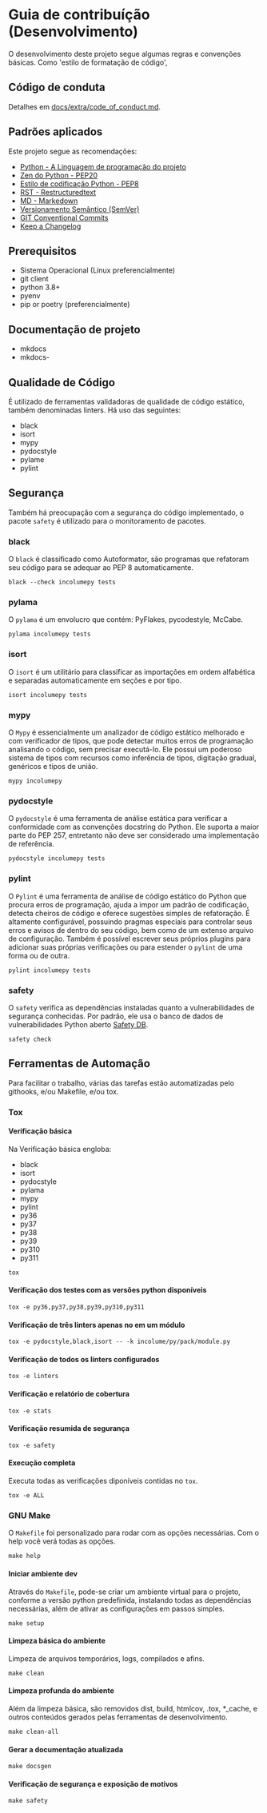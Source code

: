 # Guia de contribuíção (Desenvolvimento)

O desenvolvimento deste projeto segue algumas regras e convenções
básicas. Como 'estilo de formatação de código',

## Código de conduta ##
Detalhes em [docs/extra/code_of_conduct.md](extra/code_of_conduct.md).

## Padrões aplicados ##
Este projeto segue as recomendações:

  - [Python - A Linguagem de programação do projeto](http://www.python.org/doc)
  - [Zen do Python - PEP20](extra/zenpy.md)
  - [Estilo de codificação Python - PEP8](https://pep8.org/)
  - [RST - Restructuredtext](https://docutils.sourceforge.io/docs/ref/rst/restructuredtext.html)
  - [MD - Markedown](https://www.markdownguide.org/basic-syntax/)
  - [Versionamento Semântico (SemVer)](https://semver.org/lang/pt-BR/)
  - [GIT Conventional Commits](https://www.conventionalcommits.org/pt-br/v1.0.0/)
  - [Keep a Changelog](https://keepachangelog.com/en/1.0.0/)

## Prerequisitos ##
- Sistema Operacional (Linux preferencialmente)
- git client
- python 3.8+
- pyenv
- pip or poetry (preferencialmente)


## Documentação de projeto
- mkdocs
- mkdocs-


## Qualidade de Código
É utilizado de ferramentas validadoras de qualidade de código estático,
também denominadas linters.
Há uso das seguintes:

  - black
  - isort
  - mypy
  - pydocstyle
  - pylame
  - pylint

## Segurança ##
Também há preocupação com a segurança do código implementado, o pacote
`safety` é utilizado para o monitoramento de pacotes.

### black ###
O `black` é classificado como Autoformator, são programas que
refatoram seu código para se adequar ao PEP 8 automaticamente.
```shell
black --check incolumepy tests
```
### pylama ###
O `pylama` é um envolucro que contém: PyFlakes, pycodestyle, McCabe.
```shell
pylama incolumepy tests
```
### isort ###
O `isort` é um utilitário para classificar as importações
em ordem alfabética e separadas automaticamente em seções e por tipo.
```shell
isort incolumepy tests
```
### mypy ###
O `Mypy` é essencialmente um analizador de código estático melhorado e com
verificador de tipos, que pode detectar muitos erros de programação
analisando o código, sem precisar executá-lo.
Ele possui um poderoso sistema de tipos com recursos como
inferência de tipos, digitação gradual, genéricos e tipos de união.
```shell
mypy incolumepy
```
### pydocstyle ###
O `pydocstyle` é uma ferramenta de análise estática para verificar a
conformidade com as convenções docstring do Python. Ele suporta a maior
parte do PEP 257, entretanto não deve ser considerado uma
implementação de referência.
```shell
pydocstyle incolumepy tests
```
### pylint ###
O `Pylint` é uma ferramenta de análise de código estático do Python
que procura erros de programação, ajuda a impor um padrão de codificação,
detecta cheiros de código e oferece sugestões simples de refatoração.
É altamente configurável, possuindo pragmas especiais para controlar
seus erros e avisos de dentro do seu código, bem como de um extenso
arquivo de configuração. Também é possível escrever seus próprios plugins
para adicionar suas próprias verificações ou para estender o `pylint`
de uma forma ou de outra.
```shell
pylint incolumepy tests
```
### safety ###
O `safety` verifica as dependências instaladas quanto a vulnerabilidades
de segurança conhecidas.
Por padrão, ele usa o banco de dados de vulnerabilidades Python aberto
[Safety DB](https://github.com/pyupio/safety-db).
```shell
safety check
```

## Ferramentas de Automação ##
Para facilitar o trabalho, várias das tarefas estão automatizadas pelo
githooks, e/ou Makefile, e/ou tox.

### Tox ###

#### Verificação básica ####

Na Verificação básica engloba:
- black
- isort
- pydocstyle
- pylama
- mypy
- pylint
- py36
- py37
- py38
- py39
- py310
- py311

```shell
tox
```
#### Verificação dos testes com as versões python disponíveis ####
```shell
tox -e py36,py37,py38,py39,py310,py311
```
#### Verificação de três linters apenas no em um módulo ####
```shell
tox -e pydocstyle,black,isort -- -k incolume/py/pack/module.py
```

#### Verificação de todos os linters configurados ####
```shell
tox -e linters
```

#### Verificação e relatório de cobertura ####
```shell
tox -e stats
```

#### Verificação resumida de segurança ####
```shell
tox -e safety
```

#### Execução completa ####
Executa todas as verificações diponíveis contidas no `tox`.
```shell
tox -e ALL
```

### GNU Make ###
O `Makefile` foi personalizado para rodar com as opções necessárias.
Com o help você verá todas as opções.
```shell
make help
```
#### Iniciar ambiente dev ####
Através do `Makefile`, pode-se criar um ambiente virtual para o projeto,
conforme a versão python predefinida, instalando todas as dependências
necessárias, além de ativar as configurações em passos simples.

```shell
make setup
```

#### Limpeza básica do ambiente
Limpeza de arquivos temporários, logs, compilados e afins.
```shell
make clean
```

#### Limpeza profunda do ambiente
Além da limpeza básica, são removidos dist, build, htmlcov, .tox, *_cache,
e outros conteúdos gerados pelas ferramentas de desenvolvimento.
```shell
make clean-all
```

#### Gerar a documentação atualizada
```shell
make docsgen
```

#### Verificação de segurança e exposição de motivos
```shell
make safety
```
